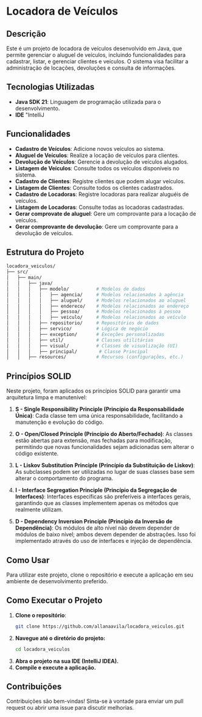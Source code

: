# Locadora de Veículos

## Descrição

Este é um projeto de locadora de veículos desenvolvido em Java, que permite gerenciar o aluguel de veículos, 
incluindo funcionalidades para cadastrar, listar, e gerenciar clientes e veículos. 
O sistema visa facilitar a administração de locações, devoluções e consulta de informações.

## Tecnologias Utilizadas

- **Java SDK 21**: Linguagem de programação utilizada para o desenvolvimento.
- **IDE** "IntelliJ

## Funcionalidades

- **Cadastro de Veículos**: Adicione novos veículos ao sistema.
- **Aluguel de Veículos**: Realize a locação de veículos para clientes.
- **Devolução de Veículos**: Gerencie a devolução de veículos alugados.
- **Listagem de Veículos**: Consulte todos os veículos disponíveis no sistema.
- **Cadastro de Clientes**: Registre clientes que podem alugar veículos.
- **Listagem de Clientes**: Consulte todos os clientes cadastrados.
- **Cadastro de Locadoras**: Registre locadoras para realizar aluguéis de veículos.
- **Listagem de Locadoras**: Consulte todas as locadoras cadastradas.
- **Gerar comprovate de aluguel**: Gere um comprovante para a locação de veículos.
- **Gerar comprovante de devolução**: Gere um comprovante para a devolução de veículos.

## Estrutura do Projeto

```bash
locadora_veiculos/
├── src/
│   ├── main/
│   │   ├── java/
│   │   │   ├── modelo/          # Modelos de dados
│   │   │   │   ├── agencia/     # Modelos relacionados à agência
│   │   │   │   ├── aluguel/     # Modelos relacionados ao aluguel
│   │   │   │   ├── endereco/    # Modelos relacionados ao endereço
│   │   │   │   ├── pessoa/      # Modelos relacionados à pessoa
│   │   │   │   ├── veiculo/     # Modelos relacionados ao veículo
│   │   │   ├── repositorio/     # Repositórios de dados
│   │   │   ├── servico/         # Lógica de negócio 
│   │   │   ├── exception/       # Exceções personalizadas
│   │   │   ├── util/            # Classes utilitárias
│   │   │   ├── visual/          # Classes de visualização (UI)
│   │   │   ├── principal/        # Classe Principal
│   │   ├── resources/           # Recursos (configurações, etc.)
````

## Princípios SOLID

Neste projeto, foram aplicados os princípios SOLID para garantir uma arquitetura limpa e manutenível:

1. **S - Single Responsibility Principle (Princípio da Responsabilidade Única)**: Cada classe tem uma única responsabilidade, facilitando a manutenção e evolução do código.
   
2. **O - Open/Closed Principle (Princípio do Aberto/Fechado)**: As classes estão abertas para extensão, mas fechadas para modificação, permitindo que novas funcionalidades sejam adicionadas sem alterar o código existente.
   
3. **L - Liskov Substitution Principle (Princípio da Substituição de Liskov)**: As subclasses podem ser utilizadas no lugar de suas classes base sem alterar o comportamento do programa.
   
4. **I - Interface Segregation Principle (Princípio da Segregação de Interfaces)**: Interfaces específicas são preferíveis a interfaces gerais, garantindo que as classes implementem apenas os métodos que realmente utilizam.
   
5. **D - Dependency Inversion Principle (Princípio da Inversão de Dependência)**: Os módulos de alto nível não devem depender de módulos de baixo nível; ambos devem depender de abstrações. Isso foi implementado através do uso de interfaces e injeção de dependência.

## Como Usar

Para utilizar este projeto, clone o repositório e execute a aplicação em seu ambiente de desenvolvimento preferido.

## Como Executar o Projeto

1. **Clone o repositório**:
   ```bash
   git clone https://github.com/allanaavila/locadora_veiculos.git
2. **Navegue até o diretório do projeto:**
   ```bash
   cd locadora_veiculos

3. **Abra o projeto na sua IDE (IntelliJ IDEA).**
4. **Compile e execute a aplicação.**

## Contribuições
Contribuições são bem-vindas! Sinta-se à vontade para enviar um pull request ou abrir uma issue para discutir melhorias.






